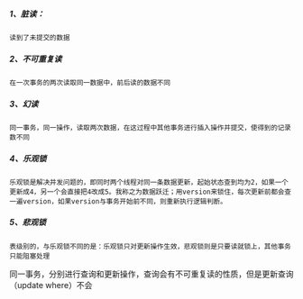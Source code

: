 ##### 1、脏读：

```
读到了未提交的数据
```

##### 2、不可重复读

```
在一次事务的两次读取同一数据中，前后读的数据不同
```

##### 3、幻读

```
同一事务，同一操作，读取两次数据，在这过程中其他事务进行插入操作并提交，使得到的记录数不同
```

##### 4、乐观锁

```
乐观锁是解决并发问题的，即同时两个线程对同一条数据更新，起始状态查到均为2，如果一个更新成4，另一个会直接把4改成5。我称之为数据跃迁；用version来锁住，每次更新前都会查一遍version，如果version与事务开始前不同，则重新执行逻辑判断。
```

##### 5、悲观锁

```
表级别的，与乐观锁不同的是：乐观锁只对更新操作生效，悲观锁则是只要读就锁上，其他事务只能阻塞处理
```

同一事务，分别进行查询和更新操作，查询会有不可重复读的性质，但是更新查询（update where）不会